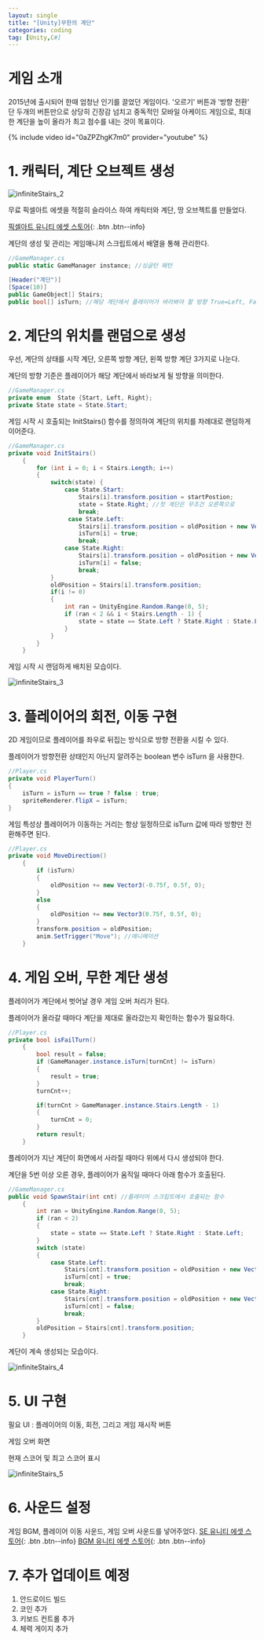 ```yaml
---
layout: single
title: "[Unity]무한의 계단"
categories: coding
tag: [Unity,C#]
---
```


# 게임 소개

2015년에 출시되어 한때 엄청난 인기를 끌었던 게임이다. '오르기' 버튼과 '방향 전환' 단 두개의 버튼만으로 상당히 긴장감 넘치고 중독적인 모바일 아케이드 게임으로, 최대한 계단을 높이 올라가 최고 점수를 내는 것이 목표이다.

{% include video id="0aZPZhgK7m0" provider="youtube" %}

# 1. 캐릭터, 계단 오브젝트 생성

![infiniteStairs_2]({{site.url}}/images/2025-3-4-infstair/infiniteStairs_2-1741093690756-3.PNG)

무료 픽셀아트 에셋을 적절히 슬라이스 하여 캐릭터와 계단, 땅 오브젝트를 만들었다.

[픽셀아트 유니티 에셋 스토어](https://assetstore.unity.com/packages/2d/characters/pixel-adventure-1-155360?aid=1011lwKEN){: .btn .btn--info}

계단의 생성 및 관리는 게임매니저 스크립트에서 배열을 통해 관리한다.

```c#
//GameManager.cs
public static GameManager instance; //싱글턴 패턴

[Header("계단")]
[Space(10)]
public GameObject[] Stairs;
public bool[] isTurn; //해당 계단에서 플레이어가 바라봐야 할 방향 True=Left, False=Right
```

# 2. 계단의 위치를 랜덤으로 생성

우선, 계단의 상태를 시작 계단, 오른쪽 방향 계단, 왼쪽 방향 계단 3가지로 나눈다.

계단의 방향 기준은 플레이어가 해당 계단에서 바라보게 될 방향을 의미한다.

```c#
//GameManager.cs
private enum  State {Start, Left, Right};
private State state = State.Start;
```

게임 시작 시 호출되는 InitStairs() 함수를 정의하여 계단의 위치를 차례대로 랜덤하게 이어준다.

```c#
//GameManager.cs
private void InitStairs()
    {
        for (int i = 0; i < Stairs.Length; i++)
        {
            switch(state) {
                case State.Start:
                    Stairs[i].transform.position = startPostion;
                    state = State.Right; //첫 계단은 무조건 오른쪽으로
                    break;
                 case State.Left:
                    Stairs[i].transform.position = oldPosition + new Vector3(-0.75f, 0.5f, 0);
                    isTurn[i] = true;
                    break;
                case State.Right:
                    Stairs[i].transform.position = oldPosition + new Vector3(0.75f, 0.5f, 0);
                    isTurn[i] = false;
                    break;
            }
            oldPosition = Stairs[i].transform.position;
            if(i != 0)
            {
                int ran = UnityEngine.Random.Range(0, 5);
                if (ran < 2 && i < Stairs.Length - 1) {
                    state = state == State.Left ? State.Right : State.Left;
                }
            }
        }
    }
```

게임 시작 시 랜덤하게 배치된 모습이다.

![infiniteStairs_3]({{site.url}}/images/2025-3-4-infstair/infiniteStairs_3.PNG)

# 3. 플레이어의 회전, 이동 구현

2D 게임이므로 플레이어를 좌우로 뒤집는 방식으로 방향 전환을 시킬 수 있다.

플레이어가 방향전환 상태인지 아닌지 알려주는 boolean 변수 isTurn 을 사용한다.

```c#
//Player.cs
private void PlayerTurn()
{
    isTurn = isTurn == true ? false : true;
    spriteRenderer.flipX = isTurn;
}
```

게임 특성상 플레이어가 이동하는 거리는 항상 일정하므로 isTurn 값에 따라 방향만 전환해주면 된다.

```c#
//Player.cs
private void MoveDirection()
    {
        if (isTurn)
        {
            oldPosition += new Vector3(-0.75f, 0.5f, 0);
        }
        else
        {
            oldPosition += new Vector3(0.75f, 0.5f, 0);
        }
        transform.position = oldPosition;
        anim.SetTrigger("Move"); //애니메이션
    }
```

# 4. 게임 오버, 무한 계단 생성

플레이어가 계단에서 벗어날 경우 게임 오버 처리가 된다.

플레이어가 올라갈 때마다 계단을 제대로 올라갔는지 확인하는 함수가 필요하다.

```c#
//Player.cs
private bool isFailTurn()
    {
        bool result = false;
        if (GameManager.instance.isTurn[turnCnt] != isTurn)
        {
            result = true;
        }
        turnCnt++;

        if(turnCnt > GameManager.instance.Stairs.Length - 1)
        {
            turnCnt = 0;
        }
        return result;
    }
```

플레이어가 지난 계단이 화면에서 사라질 때마다 위에서 다시 생성되야 한다.

계단을 5번 이상 오른 경우, 플레이어가 움직일 때마다 아래 함수가 호출된다.

```c#
//GameManager.cs
public void SpawnStair(int cnt) //플레이어 스크립트에서 호출되는 함수
    {
        int ran = UnityEngine.Random.Range(0, 5);
        if (ran < 2)
        {
            state = state == State.Left ? State.Right : State.Left;
        }
        switch (state)
        {
            case State.Left:
                Stairs[cnt].transform.position = oldPosition + new Vector3(-0.75f, 0.5f, 0);
                isTurn[cnt] = true;
                break;
            case State.Right:
                Stairs[cnt].transform.position = oldPosition + new Vector3(0.75f, 0.5f, 0);
                isTurn[cnt] = false;
                break;
        }
        oldPosition = Stairs[cnt].transform.position;
    }
```

계단이 계속 생성되는 모습이다.

![infiniteStairs_4]({{site.url}}/images/2025-3-4-infstair/infiniteStairs_4.PNG)

# 5. UI 구현

필요 UI : 플레이어의 이동, 회전, 그리고 게임 재시작 버튼

게임 오버 화면

현재 스코어 및 최고 스코어 표시

![infiniteStairs_5]({{site.url}}/images/2025-3-4-infstair/infiniteStairs_5.PNG)

# 6. 사운드 설정

게임 BGM, 플레이어 이동 사운드, 게임 오버 사운드를 넣어주었다.
[SE 유니티 에셋 스토어](https://assetstore.unity.com/packages/audio/sound-fx/rpg-essentials-sound-effects-free-227708?aid=1011lwKEN){: .btn .btn--info}
[BGM 유니티 에셋 스토어](https://assetstore.unity.com/packages/audio/music/casual-game-bgm-5-135943?aid=1011lwKEN){: .btn .btn--info}

# 7. 추가 업데이트 예정

1. 안드로이드 빌드
2. 코인 추가
3. 키보드 컨트롤 추가
4. 체력 게이지 추가
